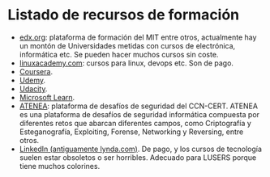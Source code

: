 # Listado de recursos de formación

* [edx.org](https://www.edx.org/): plataforma de formación del MIT entre otros, actualmente hay un montón de Universidades metidas con cursos de electrónica, informática etc. Se pueden hacer muchos cursos sin coste.
* [linuxacademy.com](https://linuxacademy.com/): cursos para linux, devops etc. Son de pago.
* [Coursera](https://www.coursera.org/).
* [Udemy](https://www.udemy.com/).
* [Udacity](https://eu.udacity.com/).
* [Microsoft Learn](https://docs.microsoft.com/en-us/learn/).
* [ATENEA](https://atenea.ccn-cert.cni.es/home): plataforma de desafíos de seguridad del CCN-CERT. ATENEA es una plataforma de desafíos de seguridad informática compuesta por diferentes retos que abarcan diferentes campos, como Criptografía y Esteganografía, Exploiting, Forense, Networking y Reversing, entre otros.
* [LinkedIn (antiguamente lynda.com)](https://www.linkedin.com/learning/). De pago, y los cursos de tecnología suelen estar obsoletos o ser horribles. Adecuado para LUSERS porque tiene muchos colorines.
